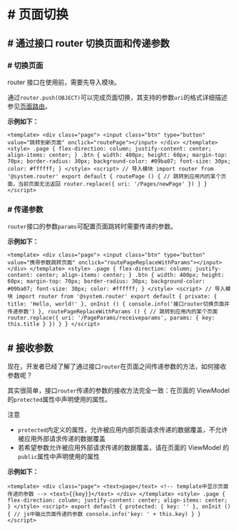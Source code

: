 <!-- 源地址: https://iot.mi.com/vela/quickapp/zh/guide/framework/page-switch.html -->

# # 页面切换

## # 通过接口 router 切换页面和传递参数

### # 切换页面

router 接口在使用前，需要先导入模块。

通过`router.push(OBJECT)`可以完成页面切换，其支持的参数`uri`的格式详细描述参见[页面路由](</vela/quickapp/zh/features/basic/router.html>)。

**示例如下：**

``` <template> <div class="page"> <input class="btn" type="button" value="跳转到新页面" onclick="routePage"></input> </div> </template> <style> .page { flex-direction: column; justify-content: center; align-items: center; } .btn { width: 400px; height: 60px; margin-top: 70px; border-radius: 30px; background-color: #09ba07; font-size: 30px; color: #ffffff; } </style> <script> // 导入模块 import router from '@system.router' export default { routePage () { // 跳转到应用内的某个页面，当前页面无法返回 router.replace({ uri: '/Pages/newPage' }) } } </script> ```

### # 传递参数

`router`接口的参数`params`可配置页面跳转时需要传递的参数。

**示例如下：**

``` <template> <div class="page"> <input class="btn" type="button" value="携带参数跳转页面" onclick="routePageReplaceWithParams"></input> </div> </template> <style> .page { flex-direction: column; justify-content: center; align-items: center; } .btn { width: 400px; height: 60px; margin-top: 70px; border-radius: 30px; background-color: #09ba07; font-size: 30px; color: #ffffff; } </style> <script> // 导入模块 import router from '@system.router' export default { private: { title: 'Hello, world!' }, onInit () { console.info('接口router切换页面并传递参数') }, routePageReplaceWithParams () { // 跳转到应用内的某个页面 router.replace({ uri: '/PageParams/receiveparams', params: { key: this.title } }) } } </script> ```

## # 接收参数

现在，开发者已经了解了通过接口`router`在页面之间传递参数的方法，如何接收参数呢？

其实很简单，接口`router`传递的参数的接收方法完全一致：在页面的 ViewModel 的`protected`属性中声明使用的属性。

注意

  * `protected`内定义的属性，允许被应用内部页面请求传递的数据覆盖，不允许被应用外部请求传递的数据覆盖
  * 若希望参数允许被应用外部请求传递的数据覆盖，请在页面的 ViewModel 的`public`属性中声明使用的属性

**示例如下：**

``` <template> <div class="page"> <text>page</text> <!-- template中显示页面传递的参数 --> <text>{{key}}</text> </div> </template> <style> .page { flex-direction: column; justify-content: center; align-items: center; } </style> <script> export default { protected: { key: '' }, onInit () { // js中输出页面传递的参数 console.info('key: ' + this.key) } } </script> ```
